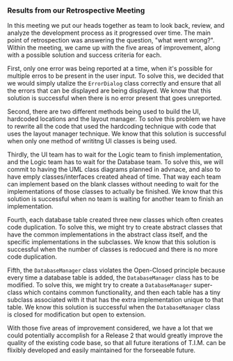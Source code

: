 ### Results from our Retrospective Meeting

In this meeting we put our heads together as team to look back, review, and analyze the development process as it progressed over time. The main point of retrospection was answering the question, "what went wrong?". Within the meeting, we came up with the five areas of improvement, along with a possible solution and success criteria for each.

First, only one error was being reported at a time, when it's possible for multiple erros to be present in the user input. To solve this, we decided that we would simply utalize the `ErrorDialog` class correctly and ensure that all the errors that can be displayed are being displayed. We know that this solution is successful when there is no error present that goes unreported.

Second, there are two different methods being used to build the UI, hardcoded locations and the layout manager. To solve this problem we have to rewrite all the code that used the hardcoding technique with code that uses the layout manager technique. We know that this solution is successful when only one method of writitng UI classes is being used.

Thirdly, the UI team has to wait for the Logic team to finish implementation, and the Logic team has to wait for the Database team. To solve this, we will commit to having the UML class diagrams planned in advnace, and also to have emply classes/interfaces created ahead of time. That way each team can implement based on the blank classes without needing to wait for the implementations of those classes to actually be finished. We know that this solution is successful when no team is waiting for another team to finish an implementation.

Fourth, each database table created three new classes which often creates code duplication. To solve this, we might try to create abstract classes that have the common implementations in the abstract class itself, and the specific implementations in the subclasses. We know that this solution is successful when the number of classes is redocued and there is no more code duplication.

Fifth, the `DatabaseManager` class violates the Open-Closed principle because every time a database table is added, the `DatabaseManager` class has to be modified. To solve this, we might try to create a `DatabaseManager` super-class which contains common functionality, and then each table has a tiny subclass associated with it that has the extra implementation unique to that table. We know this solution is successful when the `DatabaseManager` class is closed for modification but open to extension.

With those five areas of improvement considered, we have a lot that we could potentially accomplish for a Release 2 that would greatly improve the quality of the existing code base, so that all future iterations of T.I.M. can be flixibly developed and easily maintained for the forseeable future.

